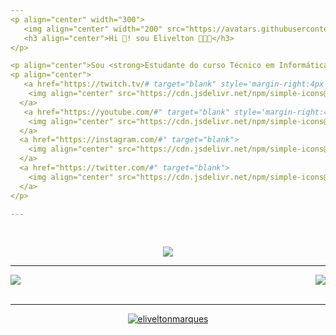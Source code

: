 ```yaml
---
<p align="center" width="300">
   <img align="center" width="200" src="https://avatars.githubusercontent.com/u/54380185?v=4" />
   <h3 align="center">Hi 👋! sou Elivelton 👨🏻‍💻</h3>
</p>

<p align="center">Sou <strong>Estudante do curso Técnico em Informática para Internet</strong><br />👇!</p>
<p align="center">
   <a href="https://twitch.tv/# target="blank" style='margin-right:4px'>
    <img align="center" src="https://cdn.jsdelivr.net/npm/simple-icons@3.0.1/icons/twitch.svg" alt="#" height="28px" width="28px" />
  </a>
   <a href="https://youtube.com/#" target="blank" style='margin-right:4px'>
    <img align="center" src="https://cdn.jsdelivr.net/npm/simple-icons@3.0.1/icons/youtube.svg" alt="#" height="28px" width="28px" />
  </a>
  <a href="https://instagram.com/#" target="blank">
    <img align="center" src="https://cdn.jsdelivr.net/npm/simple-icons@3.0.1/icons/instagram.svg" alt="#" height="28px" width="28px" />
  </a>
  <a href="https://twitter.com/#" target="blank">
    <img align="center" src="https://cdn.jsdelivr.net/npm/simple-icons@3.0.1/icons/twitter.svg" alt="#" height="28px" width="28px" />
  </a>
</p>

---
```


<br>
<p align='center'>
<img src="https://quotes-github-readme.vercel.app/api?type=horizontal&theme=dark">
</p>

---

<a href="https://github.com/eliveltonmarques/eliveltonmarques/Fit_app">
  <img align="center" src="https://github-readme-stats.vercel.app/api/pin/?username=eliveltonmarques&repo=Fit_app&theme=github_dark&show_owner=true" />
</a>
<a href="https://github.com/eliveltonmarques/Clima_app">
  <img align="right" src="https://github-readme-stats.vercel.app/api/pin/?username=eliveltonmarques&repo=Clima_app&theme=github_dark&show_owner=true" />
</a>
<br></br>


---

<p align="center"><a href="https://github.com/eliveltonmarques"/><img align="center" src="https://github-readme-stats.vercel.app/api?username=eliveltonmarques&count_private=true&show_icons=true&theme=github_dark" alt="eliveltonmarques"/></p>
